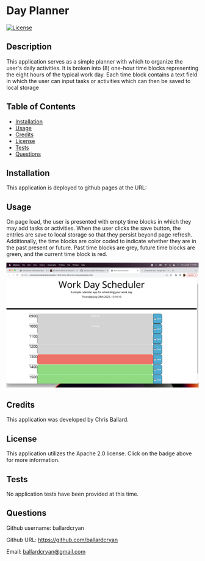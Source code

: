 # Day Planner

[![License](https://img.shields.io/badge/License-Apache_2.0-blue.svg)](https://opensource.org/licenses/Apache-2.0)

## Description

This application serves as a simple planner with which to organize the user's daily activities. It is broken into (8) one-hour time blocks representing the eight hours of the typical work day. Each time block contains a text field in which the user can input tasks or activities which can then be saved to local storage

## Table of Contents

- [Installation](#installation)
- [Usage](#usage)
- [Credits](#credits)
- [License](#license)
- [Tests](#tests)
- [Questions](#questions)

## Installation

This application is deployed to github pages at the URL: 

## Usage

On page load, the user is presented with empty time blocks in which they may add tasks or activities. When the user clicks the save button, the entries are save to local storage so that they persist beyond page refresh. Additionally, the time blocks are color coded to indicate whether they are in the past present or future. Past time blocks are grey, future time blocks are green, and the current time block is red.

![Screenshot](./assets/img/APPScreenShot.png)

## Credits

This application was developed by Chris Ballard.

## License

This application utilizes the Apache 2.0 license. Click on the badge above for more information.

## Tests

No application tests have been provided at this time.

## Questions

Github username: ballardcryan

Github URL: https://github.com/ballardcryan

Email: ballardcryan@gmail.com

